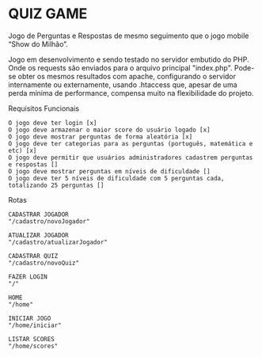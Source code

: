 # QUIZ GAME

Jogo de Perguntas e Respostas de mesmo seguimento que o jogo mobile “Show do Milhão”.

Jogo em desenvolvimento e sendo testado no servidor embutido do PHP. Onde os requests são enviados para o arquivo principal "index.php".
Pode-se obter os mesmos resultados com apache, configurando o servidor internamente ou externamente, usando .htaccess que, apesar de uma perda mínima de performance, compensa muito na flexibilidade do projeto.

Requisitos Funcionais

    O jogo deve ter login [x]
    O jogo deve armazenar o maior score do usuário logado [x]
    O jogo deve mostrar perguntas de forma aleatória [x]
    O jogo deve ter categorias para as perguntas (português, matemática e etc) [x]
    O jogo deve permitir que usuários administradores cadastrem perguntas e respostas []
    O jogo deve mostrar perguntas em níveis de dificuldade []
    O jogo deve ter 5 níveis de dificuldade com 5 perguntas cada, totalizando 25 perguntas []

Rotas

    CADASTRAR JOGADOR
    "/cadastro/novoJogador"

    ATUALIZAR JOGADOR
    "/cadastro/atualizarJogador"

    CADASTRAR QUIZ
    "/cadastro/novoQuiz"

    FAZER LOGIN
    "/"

    HOME
    "/home"

    INICIAR JOGO
    "/home/iniciar"

    LISTAR SCORES
    "/home/scores"
